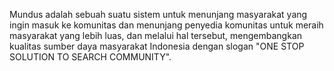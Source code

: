 Mundus adalah sebuah suatu sistem untuk menunjang masyarakat yang ingin masuk ke komunitas dan menunjang penyedia komunitas untuk meraih masyarakat yang lebih luas, dan melalui hal tersebut, mengembangkan kualitas sumber daya masyarakat Indonesia dengan slogan "ONE STOP SOLUTION TO SEARCH COMMUNITY".